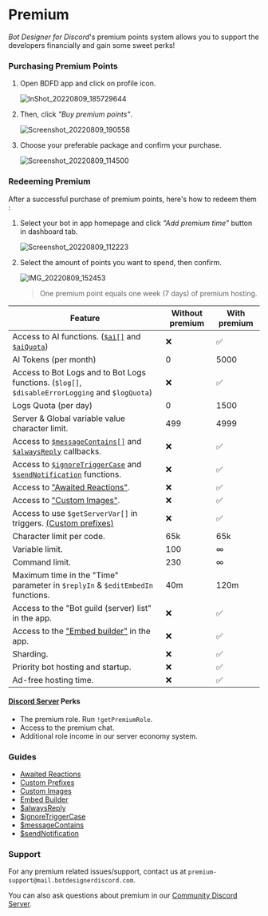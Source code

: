 # Premium
*Bot Designer for Discord*'s premium points system allows you to support the developers financially and gain some sweet perks!

### Purchasing Premium Points
1. Open BDFD app and click on profile icon.

    ![InShot_20220809_185729644](https://user-images.githubusercontent.com/95774950/183664366-78e3481f-656b-43b3-b334-4f4d00138fe3.jpg)

2. Then, click *"Buy premium points"*.

    ![Screenshot_20220809_190558](https://user-images.githubusercontent.com/95774950/183664494-1672d304-5250-4a6a-9bb3-60d2fbb960bc.png)

3. Choose your preferable package and confirm your purchase.

    ![Screenshot_20220809_114500](https://user-images.githubusercontent.com/95774950/183578062-f8b1074b-4462-4630-ae76-70ec670a97a6.png)

### Redeeming Premium
After a successful purchase of premium points, here's how to redeem them :

1. Select your bot in app homepage and click *"Add premium time"* button in dashboard tab.

    ![Screenshot_20220809_112223](https://user-images.githubusercontent.com/95774950/183578142-e93ed985-9ea7-4b18-8d8b-3f29d073ad9f.png)

2. Select the amount of points you want to spend, then confirm.

     ![IMG_20220809_152453](https://user-images.githubusercontent.com/95774950/183664582-2f2bbb33-819b-49c9-ab48-a4ec6500cd1e.jpg)

    > One premium point equals one week (7 days) of premium hosting.

Feature                                                                                                              | Without premium | With premium   |
-------------------------------------------------------------------------------------------------------------------  | --------------- | -------------- |
Access to AI functions. ([`$ai[]`](./ai.md) and [`$aiQuota`](./aiQuota.md))                                          | ❌ | ✅ |
AI Tokens (per month)                                                                                                | 0  | 5000 |
Access to Bot Logs and to Bot Logs functions. (`$log[]`, `$disableErrorLogging` and `$logQuota`)                     | ❌ | ✅ |
Logs Quota (per day)                                                                                                 | 0  | 1500 |
Server & Global variable value character limit.                                                                      | 499 | 4999 |
Access to [`$messageContains[]`](./messageContains.md) and [`$alwaysReply`](./alwaysReply.md) callbacks.             | ❌ | ✅ |
Access to [`$ignoreTriggerCase`](./ignoreTriggerCase.md) and [`$sendNotification`](./sendNotification.md) functions. | ❌ | ✅ | 
Access to ["Awaited Reactions"](./awaitedReactions.md).                                                              | ❌ | ✅ |
Access to ["Custom  Images"](./customImage.md).                                                                      | ❌ | ✅ |
Access to use `$getServerVar[]` in triggers. [(Custom prefixes)](./customPrefixes.md)                                | ❌ | ✅ |
Character limit per code.                                                                                            | 65k | 65k |
Variable limit.                                                                                                      | 100 | ∞ |
Command limit.                                                                                                       | 230 | ∞ |
Maximum time in the "Time" parameter in  `$replyIn` & `$editEmbedIn` functions.                                      | 40m | 120m |
Access to the "Bot guild (server) list" in the app.                                                                  | ❌ | ✅ |
Access to the ["Embed builder"](./embedBuilder.md) in the app.                                                       | ❌ | ✅ |
Sharding.                                                                                                            | ❌ | ✅ |
Priority bot hosting and startup.                                                                                    | ❌ | ✅ |
Ad-free hosting time.                                                                                                | ❌ | ✅ |

#### [Discord Server](https://botdesignerdiscord.com/discord) Perks
- The premium role. Run `!getPremiumRole`.
- Access to the premium chat.
- Additional role income in our server economy system.

### Guides
- [Awaited Reactions](./awaitedReactions.md)
- [Custom Prefixes](./customPrefixes.md)
- [Custom Images](./customImages.md)
- [Embed Builder](./embedBuilder.md)
- [$alwaysReply](./alwaysReply.md)
- [$ignoreTriggerCase](./ignoreTriggerCase.md)
- [$messageContains](./messageContains.md)
- [$sendNotification](./sendNotification.md)

### Support
For any premium related issues/support, contact us at `premium-support@mail.botdesignerdiscord.com`.

You can also ask questions about premium in our [Community Discord Server](https://botdesignerdiscord.com/discord).

